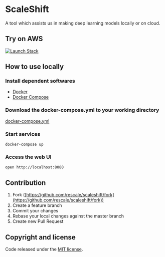 # ScaleShift

A tool which assists us in making deep learning models locally or on cloud.

## Try on AWS

[![Launch Stack](https://cdn.rawgit.com/buildkite/cloudformation-launch-stack-button-svg/master/launch-stack.svg)](https://console.aws.amazon.com/cloudformation/home#/stacks/new?stackName=scaleshift&templateURL=https://scaleshift.s3.amazonaws.com/template.yaml)

## How to use locally

### Install dependent softwares

- [Docker](https://docs.docker.com/install/#get-started)
- [Docker Compose](https://docs.docker.com/compose/install/)

### Download the docker-compose.yml to your working directory

[docker-compose.yml](https://scaleshift.s3.amazonaws.com/docker-compose.yml)

### Start services

```console
docker-compose up
```

### Access the web UI

```console
open http://localhost:8080
```

## Contribution

1. Fork ([https://github.com/rescale/scaleshift/fork](https://github.com/rescale/scaleshift/fork))
2. Create a feature branch
3. Commit your changes
4. Rebase your local changes against the master branch
5. Create new Pull Request

## Copyright and license

Code released under the [MIT license](https://github.com/rescale/scaleshift/blob/master/LICENSE).
